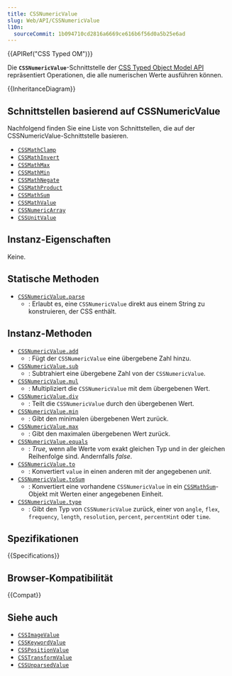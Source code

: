 ```yaml
---
title: CSSNumericValue
slug: Web/API/CSSNumericValue
l10n:
  sourceCommit: 1b094710cd2816a6669ce616b6f56d0a5b25e6ad
---
```


{{APIRef("CSS Typed OM")}}

Die **`CSSNumericValue`**-Schnittstelle der [CSS Typed Object Model API](/de/docs/Web/API/CSS_Object_Model#css_typed_object_model) repräsentiert Operationen, die alle numerischen Werte ausführen können.

{{InheritanceDiagram}}

## Schnittstellen basierend auf CSSNumericValue

Nachfolgend finden Sie eine Liste von Schnittstellen, die auf der CSSNumericValue-Schnittstelle basieren.

- [`CSSMathClamp`](/de/docs/Web/API/CSSMathClamp)
- [`CSSMathInvert`](/de/docs/Web/API/CSSMathInvert)
- [`CSSMathMax`](/de/docs/Web/API/CSSMathMax)
- [`CSSMathMin`](/de/docs/Web/API/CSSMathMin)
- [`CSSMathNegate`](/de/docs/Web/API/CSSMathNegate)
- [`CSSMathProduct`](/de/docs/Web/API/CSSMathProduct)
- [`CSSMathSum`](/de/docs/Web/API/CSSMathSum)
- [`CSSMathValue`](/de/docs/Web/API/CSSMathValue)
- [`CSSNumericArray`](/de/docs/Web/API/CSSNumericArray)
- [`CSSUnitValue`](/de/docs/Web/API/CSSUnitValue)

## Instanz-Eigenschaften

Keine.

## Statische Methoden

- [`CSSNumericValue.parse`](/de/docs/Web/API/CSSNumericValue/parse_static)
  - : Erlaubt es, eine `CSSNumericValue` direkt aus einem String zu konstruieren, der CSS enthält.

## Instanz-Methoden

- [`CSSNumericValue.add`](/de/docs/Web/API/CSSNumericValue/add)
  - : Fügt der `CSSNumericValue` eine übergebene Zahl hinzu.
- [`CSSNumericValue.sub`](/de/docs/Web/API/CSSNumericValue/sub)
  - : Subtrahiert eine übergebene Zahl von der `CSSNumericValue`.
- [`CSSNumericValue.mul`](/de/docs/Web/API/CSSNumericValue/mul)
  - : Multipliziert die `CSSNumericValue` mit dem übergebenen Wert.
- [`CSSNumericValue.div`](/de/docs/Web/API/CSSNumericValue/div)
  - : Teilt die `CSSNumericValue` durch den übergebenen Wert.
- [`CSSNumericValue.min`](/de/docs/Web/API/CSSNumericValue/min)
  - : Gibt den minimalen übergebenen Wert zurück.
- [`CSSNumericValue.max`](/de/docs/Web/API/CSSNumericValue/max)
  - : Gibt den maximalen übergebenen Wert zurück.
- [`CSSNumericValue.equals`](/de/docs/Web/API/CSSNumericValue/equals)
  - : _True_, wenn alle Werte vom exakt gleichen Typ und in der gleichen Reihenfolge sind. Andernfalls _false_.
- [`CSSNumericValue.to`](/de/docs/Web/API/CSSNumericValue/to)
  - : Konvertiert `value` in einen anderen mit der angegebenen _unit_.
- [`CSSNumericValue.toSum`](/de/docs/Web/API/CSSNumericValue/toSum)
  - : Konvertiert eine vorhandene `CSSNumericValue` in ein [`CSSMathSum`](/de/docs/Web/API/CSSMathSum)-Objekt mit Werten einer angegebenen Einheit.
- [`CSSNumericValue.type`](/de/docs/Web/API/CSSNumericValue/type)
  - : Gibt den Typ von `CSSNumericValue` zurück, einer von `angle`, `flex`, `frequency`, `length`, `resolution`, `percent`, `percentHint` oder `time`.

## Spezifikationen

{{Specifications}}

## Browser-Kompatibilität

{{Compat}}

## Siehe auch

- [`CSSImageValue`](/de/docs/Web/API/CSSImageValue)
- [`CSSKeywordValue`](/de/docs/Web/API/CSSKeywordValue)
- [`CSSPositionValue`](/de/docs/Web/API/CSSPositionValue)
- [`CSSTransformValue`](/de/docs/Web/API/CSSTransformValue)
- [`CSSUnparsedValue`](/de/docs/Web/API/CSSUnparsedValue)
